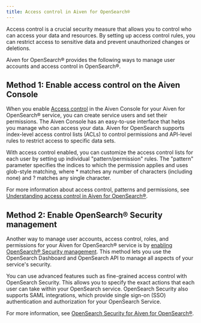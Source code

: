 ```yaml
---
title: Access control in Aiven for OpenSearch®
---
```


Access control is a crucial security measure that allows you to control
who can access your data and resources. By setting up access control
rules, you can restrict access to sensitive data and prevent
unauthorized changes or deletions.

Aiven for OpenSearch® provides the following ways to manage user
accounts and access control in OpenSearch®.

## Method 1: Enable access control on the Aiven Console

When you enable
[Access control](/docs/products/opensearch/howto/control_access_to_content) in the Aiven Console for your Aiven for OpenSearch® service,
you can create service users and set their permissions. The Aiven
Console has an easy-to-use interface that helps you manage who can
access your data. Aiven for OpenSearch supports index-level access
control lists (ACLs) to control permissions and API-level rules to
restrict access to specific data sets.

With access control enabled, you can customize the access control lists
for each user by setting up individual \"pattern/permission\" rules. The
\"pattern\" parameter specifies the indices to which the permission
applies and uses glob-style matching, where \* matches any number of
characters (including none) and ? matches any single character.

For more information about access control, patterns and permissions, see
[Understanding access control in Aiven for OpenSearch®](/docs/products/opensearch/concepts/users-access-controls).

## Method 2: Enable OpenSearch® Security management

Another way to manage user accounts, access control, roles, and
permissions for your Aiven for OpenSearch® service is by
[enabling OpenSearch® Security management](/docs/products/opensearch/howto/enable-opensearch-security). This method lets you use the OpenSearch Dashboard and
OpenSearch API to manage all aspects of your service's security.

You can use advanced features such as fine-grained access control with
OpenSearch Security. This allows you to specify the exact actions that
each user can take within your OpenSearch service. OpenSearch Security
also supports SAML integrations, which provide single sign-on (SSO)
authentication and authorization for your OpenSearch Service.

For more information, see
[OpenSearch Security for Aiven for OpenSearch®](/docs/products/opensearch/concepts/os-security).
